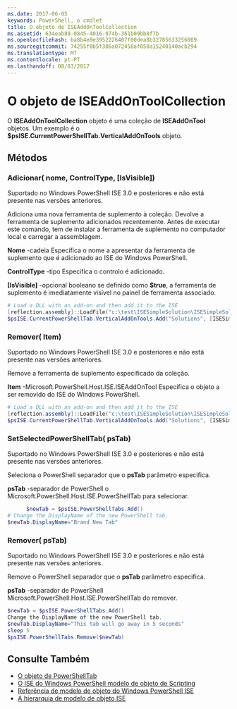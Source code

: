 ```yaml
---
ms.date: 2017-06-05
keywords: PowerShell, o cmdlet
title: O objeto de ISEAddOnToolCollection
ms.assetid: 634eab89-0845-4016-974b-361b09bb8f7b
ms.openlocfilehash: ba8b4e0e3952226407f00dea8b32785633256089
ms.sourcegitcommit: 74255f0b5f386a072458af058a15240140acb294
ms.translationtype: MT
ms.contentlocale: pt-PT
ms.lasthandoff: 08/03/2017
---
```

# <a name="the-iseaddontoolcollection-object"></a>O objeto de ISEAddOnToolCollection
  O **ISEAddOnToolCollection** objeto é uma coleção de **ISEAddOnTool** objetos. Um exemplo é o **$psISE.CurrentPowerShellTab.VerticalAddOnTools** objeto.

## <a name="methods"></a>Métodos

### <a name="add-name-controltype-isvisible-"></a>Adicionar\( nome, ControlType, \[IsVisible\]\)
  Suportado no Windows PowerShell ISE 3.0 e posteriores e não está presente nas versões anteriores. 

 Adiciona uma nova ferramenta de suplemento à coleção. Devolve a ferramenta de suplemento adicionados recentemente. Antes de executar este comando, tem de instalar a ferramenta de suplemento no computador local e carregar a assemblagem.

 **Nome** -cadeia Especifica o nome a apresentar da ferramenta de suplemento que é adicionado ao ISE do Windows PowerShell.

 **ControlType** -tipo Especifica o controlo é adicionado.

 **\[IsVisible\]**  -opcional booleano se definido como **$true**, a ferramenta de suplemento é imediatamente visível no painel de ferramenta associado.

```powershell
# Load a DLL with an add-on and then add it to the ISE
[reflection.assembly]::LoadFile("c:\test\ISESimpleSolution\ISESimpleSolution.dll")
$psISE.CurrentPowerShellTab.VerticalAddOnTools.Add("Solutions", [ISESimpleSolution.Solution], $true)
```

### <a name="remove-item-"></a>Remover\( Item\)
  Suportado no Windows PowerShell ISE 3.0 e posteriores e não está presente nas versões anteriores. 

 Remove a ferramenta de suplemento especificado da coleção.

 **Item** -Microsoft.PowerShell.Host.ISE.ISEAddOnTool Especifica o objeto a ser removido do ISE do Windows PowerShell.

```powershell
# Load a DLL with an add-on and then add it to the ISE
[reflection.assembly]::LoadFile("c:\test\ISESimpleSolution\ISESimpleSolution.dll")
$psISE.CurrentPowerShellTab.VerticalAddOnTools.Add("Solutions", [ISESimpleSolution.Solution], $true)
```

### <a name="setselectedpowershelltab-pstab-"></a>SetSelectedPowerShellTab\( psTab\)
  Suportado no Windows PowerShell ISE 3.0 e posteriores e não está presente nas versões anteriores. 

 Seleciona o PowerShell separador que o **psTab** parâmetro especifica.

 **psTab** -separador de PowerShell o Microsoft.PowerShell.Host.ISE.PowerShellTab para selecionar.

```powershell
      $newTab = $psISE.PowerShellTabs.Add()
# Change the DisplayName of the new PowerShell tab. 
$newTab.DisplayName="Brand New Tab"
```

### <a name="remove-pstab-"></a>Remover\( psTab\)
  Suportado no Windows PowerShell ISE 3.0 e posteriores e não está presente nas versões anteriores. 

 Remove o PowerShell separador que o **psTab** parâmetro especifica.

 **psTab** -separador de PowerShell Microsoft.PowerShell.Host.ISE.PowerShellTab do remover.

```powershell
$newTab = $psISE.PowerShellTabs.Add()
Change the DisplayName of the new PowerShell tab. 
$newTab.DisplayName="This tab will go away in 5 seconds" 
sleep 5 
$psISE.PowerShellTabs.Remove($newTab)
```

## <a name="see-also"></a>Consulte Também
- [O objeto de PowerShellTab](The-PowerShellTab-Object.md) 
- [O ISE do Windows PowerShell modelo de objeto de Scripting](The-Windows-PowerShell-ISE-Scripting-Object-Model.md) 
- [Referência de modelo de objeto do Windows PowerShell ISE](Windows-PowerShell-ISE-Object-Model-Reference.md) 
- [A hierarquia de modelo de objeto ISE](The-ISE-Object-Model-Hierarchy.md)

  
